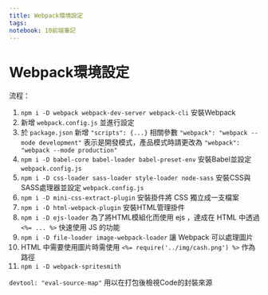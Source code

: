 ```yaml
---
title: Webpack環境設定
tags: 
notebook: 10前端筆記
---
```



# Webpack環境設定
流程：
1. `npm i -D webpack webpack-dev-server webpack-cli` 安裝Webpack
2. 新增 `webpack.config.js` 並進行設定
3. 於 `package.json` 新增 `"scripts": {...}` 相關參數 `"webpack": "webpack --mode development"` 表示是開發模式，產品模式時請更改為 `"webpack": "webpack --mode production"`
4. `npm i -D babel-core babel-loader babel-preset-env` 安裝Babel並設定 `webpack.config.js`
5. `npm i -D css-loader sass-loader style-loader node-sass` 安裝CSS與SASS處理器並設定 `webpack.config.js`
6. `npm i -D mini-css-extract-plugin` 安裝掛件將 CSS 獨立成一支檔案
7. `npm i -D html-webpack-plugin` 安裝HTML管理掛件
8. `npm i -D ejs-loader` 為了將HTML模組化而使用 ejs ，達成在 HTML 中透過 `<%= ... %>` 快速使用 JS 的功能
9. `npm i -D file-loader image-webpack-loader` 讓 Webpack 可以處理圖片
10. HTML 中需要使用圖片時需使用 `<%= require('../img/cash.png') %>` 作為路徑
11. `npm i -D webpack-spritesmith`





`devtool: "eval-source-map"`
用以在打包後檢視Code的封裝來源